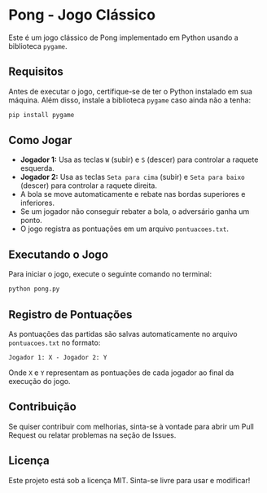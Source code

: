 # Pong - Jogo Clássico

Este é um jogo clássico de Pong implementado em Python usando a biblioteca `pygame`.

## Requisitos

Antes de executar o jogo, certifique-se de ter o Python instalado em sua máquina. Além disso, instale a biblioteca `pygame` caso ainda não a tenha:

```bash
pip install pygame
```

## Como Jogar

- **Jogador 1:** Usa as teclas `W` (subir) e `S` (descer) para controlar a raquete esquerda.
- **Jogador 2:** Usa as teclas `Seta para cima` (subir) e `Seta para baixo` (descer) para controlar a raquete direita.
- A bola se move automaticamente e rebate nas bordas superiores e inferiores.
- Se um jogador não conseguir rebater a bola, o adversário ganha um ponto.
- O jogo registra as pontuações em um arquivo `pontuacoes.txt`.

## Executando o Jogo

Para iniciar o jogo, execute o seguinte comando no terminal:

```bash
python pong.py
```

## Registro de Pontuações

As pontuações das partidas são salvas automaticamente no arquivo `pontuacoes.txt` no formato:

```
Jogador 1: X - Jogador 2: Y
```

Onde `X` e `Y` representam as pontuações de cada jogador ao final da execução do jogo.

## Contribuição

Se quiser contribuir com melhorias, sinta-se à vontade para abrir um Pull Request ou relatar problemas na seção de Issues.

## Licença

Este projeto está sob a licença MIT. Sinta-se livre para usar e modificar!

